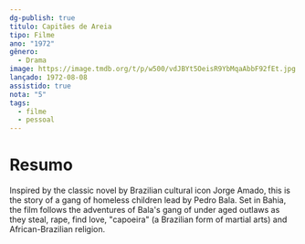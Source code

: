 ```yaml
---
dg-publish: true
titulo: Capitães de Areia
tipo: Filme
ano: "1972"
gênero:
  - Drama
image: https://image.tmdb.org/t/p/w500/vdJBYt5OeisR9YbMqaAbbF92fEt.jpg
lançado: 1972-08-08
assistido: true
nota: "5"
tags:
  - filme
  - pessoal
---
```

# Resumo
Inspired by the classic novel by Brazilian cultural icon Jorge Amado, this is the story of a gang of homeless children lead by Pedro Bala. Set in Bahia, the film follows the adventures of Bala's gang of under aged outlaws as they steal, rape, find love, "capoeira" (a Brazilian form of martial arts) and African-Brazilian religion.
